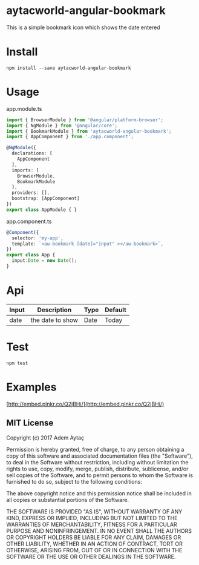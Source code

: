 # aytacworld-angular-bookmark

This is a simple bookmark icon which shows the date entered

# Install

`npm install --save aytacworld-angular-bookmark`

# Usage

app.module.ts

```typescript
import { BrowserModule } from '@angular/platform-browser';
import { NgModule } from '@angular/core';
import { BookmarkModule } from 'aytacworld-angular-bookmark';
import { AppComponent } from './app.component';

@NgModule({
  declarations: [
    AppComponent
  ],
  imports: [
    BrowserModule,
    BookmarkModule
  ],
  providers: [],
  bootstrap: [AppComponent]
})
export class AppModule { }
```

app.component.ts
```typescript
@Component({
  selector: 'my-app',
  template: `<aw-bookmark [date]="input" ></aw-bookmark>`,
})
export class App {
  input:Date = new Date();
}
```

# Api

|Input       |  Description   |  Type  |  Default  |
|------------|----------------|--------|-----------|
|date    |  the date to show | Date | Today |

# Test

`npm test`

# Examples

[http://embed.plnkr.co/Q2jBHi/](http://embed.plnkr.co/Q2jBHi/)

## MIT License

Copyright (c) 2017 Adem Aytaç

Permission is hereby granted, free of charge, to any person obtaining a copy
of this software and associated documentation files (the "Software"), to deal
in the Software without restriction, including without limitation the rights
to use, copy, modify, merge, publish, distribute, sublicense, and/or sell
copies of the Software, and to permit persons to whom the Software is
furnished to do so, subject to the following conditions:

The above copyright notice and this permission notice shall be included in all
copies or substantial portions of the Software.

THE SOFTWARE IS PROVIDED "AS IS", WITHOUT WARRANTY OF ANY KIND, EXPRESS OR
IMPLIED, INCLUDING BUT NOT LIMITED TO THE WARRANTIES OF MERCHANTABILITY,
FITNESS FOR A PARTICULAR PURPOSE AND NONINFRINGEMENT. IN NO EVENT SHALL THE
AUTHORS OR COPYRIGHT HOLDERS BE LIABLE FOR ANY CLAIM, DAMAGES OR OTHER
LIABILITY, WHETHER IN AN ACTION OF CONTRACT, TORT OR OTHERWISE, ARISING FROM,
OUT OF OR IN CONNECTION WITH THE SOFTWARE OR THE USE OR OTHER DEALINGS IN THE
SOFTWARE.
